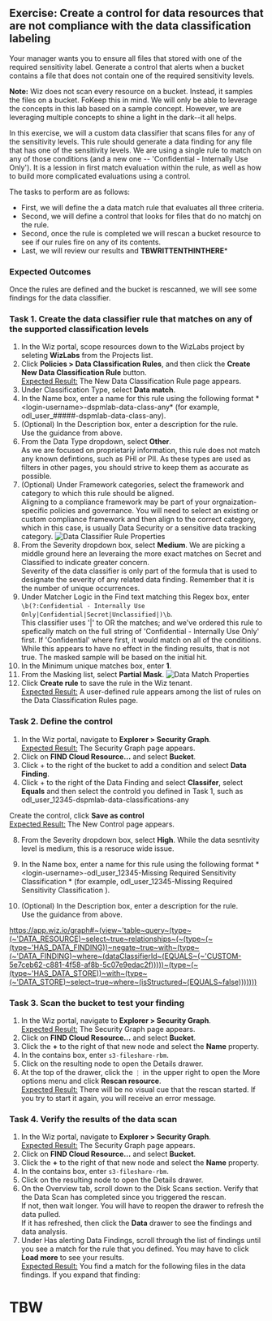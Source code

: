 ## Exercise: Create a control for data resources that are not compliance with the data classification labeling

Your manager wants you to ensure all files that stored with one of the required sensitivity label. Generate a control that alerts when a bucket contains a file that does not contain one of the required sensitivity levels.

**Note:** Wiz does not scan every resource on a bucket. Instead, it samples the files on a bucket. FoKeep this in mind. We will only be able to leverage the concepts in this lab based on a sample concept. However, we are leveraging multiple concepts to shine a light in the dark--it all helps.

In this exercise, we will a custom data classifier that scans files for any of the sensitivity levels. This rule should generate a data finding for any file that has one of the sensitivity levels. We are using a single rule to match on any of those conditions (and a new one -- 'Confidential - Internally Use Only'). It is a lession in first match evaluation within the rule, as well as how to build more complicated evaluations using a control. 

The tasks to perform are as follows:
* First, we will define the a data match rule that evaluates all three criteria.
* Second, we will define a control that looks for files that do no matchj on the rule.  
* Second, once the rule is completed we will rescan a bucket resource to see if our rules fire on any of its contents.
* Last, we will review our results and **TBWRITTENTHINTHERE***

### Expected Outcomes

Once the rules are defined and the bucket is rescanned, we will see some findings for the data classifier. 

### Task 1. Create the data classifier rule that matches on any of the supported classification levels
1. In the Wiz portal, scope resources down to the WizLabs project by seleting **WizLabs** from the Projects list.
2. Click **Policies > Data Classification Rules**, and then click the **Create New Data Classification Rule** button.
<br/><ins>Expected Result:</ins> The New Data Classification Rule page appears. 
3. Under Classification Type, select **Data match**.
4. In the Name box, enter a name for this rule using the following format *\<login-username\>-dspmlab-data-class-any\* (for example, odl_user_#####-dspmlab-data-class-any).
5. (Optional) In the Description box, enter a description for the rule.
<br/>Use the guidance from above.
6. From the Data Type dropdown, select **Other**. <br/>
As we are focused on proprietariy information, this rule does not match any known defintions, such as PHI or PII. As these types are used as filters in other pages, you should strive to keep them as accurate as possible.
7. (Optional) Under Framework categories, select the framework and category to which this rule should be aligned.
<br/>Aligning to a compliance framework may be part of your orgnaization-specific policies and governance. You will need to select an existing or custom compliance framework and then align to the correct category, which in this case, is usually Data Security or a sensitive data tracking category.
![Data Classifier Rule Properties](img/data-match-descrip-1.png)
8. From the Severity dropdown box, select **Medium**. We are picking a middle ground here an leveraing the more exact matches on Secret and Classified to indicate greater concern. 
<br/>Severity of the data classifier is only part of the formula that is used to designate the severity of any related data finding. Remember that it is the number of unique occurrences.
9. Under Matcher Logic in the Find text matching this Regex box, enter <code>\b(?:Confidential - Internally Use Only|Confidential|Secret|Unclassified|)\b</code>.
<br/>This classifier uses '|' to OR the matches; and we've ordered this rule to spefically match on the full string of 'Confidential - Internally Use Only' first. If 'Confidential' where first, it would match on all of the conditions. While this appears to have no effect in the finding results, that is not true. The masked sample will be based on the initial hit. 
10. In the Minimum unique matches box, enter **1**.
11. From the Masking list, select **Partial Mask**.
![Data Match Properties](img/data-match-matcher.png)
12. Click **Create rule** to save the rule in the Wiz tenant.
<br/><ins>Expected Result:</ins> A user-defined rule appears among the list of rules on the Data Classification Rules page. 

### Task 2. Define the control

1. In the Wiz portal, navigate to **Explorer > Security Graph**.
<br/><ins>Expected Result:</ins> The Security Graph page appears. 
2. Click on **FIND Cloud Resource...** and select **Bucket**.
3. Click + to the right of the bucket to add a condition and select **Data Finding**.
4. Click + to the right of the Data Finding and select **Classifer**, select **Equals** and then select the controld you defined in Task 1, such as odl_user_12345-dspmlab-data-classifications-any

Create the control, click **Save as control**
<br/><ins>Expected Result:</ins> The New Control page appears.


8. From the Severity dropdown box, select **High**. While the data sesntivity level is medium, this is a resoruce wide issue. 

4. In the Name box, enter a name for this rule using the following format *\<login-username\>-odl_user_12345-Missing Required Sensitivity Classification
\* (for example, odl_user_12345-Missing Required Sensitivity Classification
).
5. (Optional) In the Description box, enter a description for the rule.
<br/>Use the guidance from above.



https://app.wiz.io/graph#~(view~'table~query~(type~(~'DATA_RESOURCE)~select~true~relationships~(~(type~(~(type~'HAS_DATA_FINDING))~negate~true~with~(type~(~'DATA_FINDING)~where~(dataClassifierId~(EQUALS~(~'CUSTOM-5e7ceb62-c881-4f58-af8b-5c07e9edac2f)))))~(type~(~(type~'HAS_DATA_STORE))~with~(type~(~'DATA_STORE)~select~true~where~(isStructured~(EQUALS~false)))))))

### Task 3. Scan the bucket to test your finding
1. In the Wiz portal, navigate to **Explorer > Security Graph**.
<br/><ins>Expected Result:</ins> The Security Graph page appears. 
2. Click on **FIND Cloud Resource...** and select **Bucket**.
3. Click the **+** to the right of that new node and select the **Name** property.
4. In the contains box, enter <code>s3-fileshare-rbm</code>.
5. Click on the resulting node to open the Details drawer.
6. At the top of the drawer, click the <code>&#x22EE;</code> in the upper right to open the More options menu and click **Rescan resource**.
<br/><ins>Expected Result:</ins> There will be no visual cue that the rescan started. If you try to start it again, you will receive an error message.

### Task 4. Verify the results of the data scan
1. In the Wiz portal, navigate to **Explorer > Security Graph**.
<br/><ins>Expected Result:</ins> The Security Graph page appears. 
2. Click on **FIND Cloud Resource...** and select **Bucket**.
3. Click the **+** to the right of that new node and select the **Name** property.
4. In the contains box, enter <code>s3-fileshare-rbm</code>.
5. Click on the resulting node to open the Details drawer.
6. On the Overview tab, scroll down to the Disk Scans section. Verify that the Data Scan has completed since you triggered the rescan. 
<br>If not, then wait longer. You will have to reopen the drawer to refresh the data pulled. 
<br>If it has refreshed, then click the **Data** drawer to see the findings and data analysis.
7. Under Has alerting Data Findings, scroll through the list of findings until you see a match for the rule that you defined. You may have to click **Load more** to see your results. 
<br/><ins>Expected Result:</ins> You find a match for the following files in the data findings. If you expand that finding:

# TBW 

